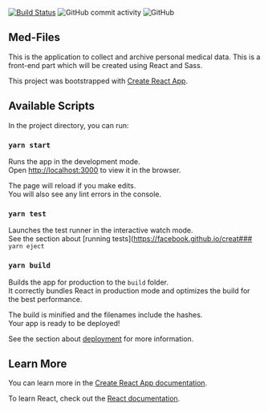 [![Build Status](https://travis-ci.org/TheProrok29/med-files.svg?branch=master)](https://travis-ci.org/TheProrok29/med-files) ![GitHub commit activity](https://img.shields.io/github/commit-activity/m/TheProrok29/med-files?color=blue) ![GitHub](https://img.shields.io/github/license/TheProrok29/med-files)



## Med-Files

This is the application to collect and archive personal medical data. This is a front-end part which will be created using React and Sass.


This project was bootstrapped with [Create React App](https://github.com/facebook/create-react-app).

## Available Scripts

In the project directory, you can run:

### `yarn start`

Runs the app in the development mode.<br />
Open [http://localhost:3000](http://localhost:3000) to view it in the browser.

The page will reload if you make edits.<br />
You will also see any lint errors in the console.

### `yarn test`

Launches the test runner in the interactive watch mode.<br />
See the section about [running tests](https://facebook.github.io/creat### `yarn eject`

### `yarn build`

Builds the app for production to the `build` folder.<br />
It correctly bundles React in production mode and optimizes the build for the best performance.

The build is minified and the filenames include the hashes.<br />
Your app is ready to be deployed!

See the section about [deployment](https://facebook.github.io/create-react-app/docs/deployment) for more information.


## Learn More

You can learn more in the [Create React App documentation](https://facebook.github.io/create-react-app/docs/getting-started).

To learn React, check out the [React documentation](https://reactjs.org/).
